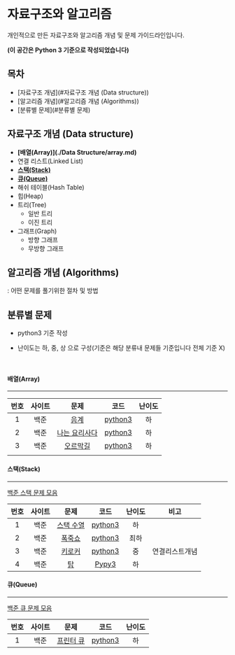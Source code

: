 # 자료구조와 알고리즘
개인적으로 만든 자료구조와 알고리즘 개념 및 문제 가이드라인입니다.

**(이 공간은 Python 3 기준으로 작성되었습니다)**

## 목차

- [자료구조 개념](#자료구조 개념 (Data structure))
- [알고리즘 개념](#알고리즘 개념 (Algorithms))
- [분류별 문제](#분류별 문제)

## 자료구조 개념 (Data structure)

- **[배열(Array)](./Data Structure/array.md)**
- 연결 리스트(Linked List)
- **[스택(Stack)](https://charincoding.com/2019/05/23/1-스택/)**
- **[큐(Queue)]([https://charincoding.com/2019/05/23/2-%ed%81%90/](https://charincoding.com/2019/05/23/2-큐/))**
- 해쉬 테이블(Hash Table)
- 힙(Heap)
- 트리(Tree)
  - 일반 트리
  - 이진 트리
- 그래프(Graph)
  - 방향 그래프
  - 무방향 그래프

## 알고리즘 개념 (Algorithms)

: 어떤 문제를 풀기위한 절차 및 방법

## 분류별 문제

- python3 기준 작성

- 난이도는 하, 중, 상 으로 구성(기준은 해당 분류내 문제들 기준입니다 전체 기준 X)

  <br>

#### 배열(Array)

------

| 번호 | 사이트 |                         문제                          |                   코드                    | 난이도 |
| :--: | :----: | :---------------------------------------------------: | :---------------------------------------: | :----: |
|  1   |  백준  |     [음계](https://www.acmicpc.net/problem/2920)      | [python3](./Quizes/backjoon/back_2920.py) |   하   |
|  2   |  백준  | [나는 요리사다](https://www.acmicpc.net/problem/2953) | [python3](./Quizes/backjoon/back_2953.py) |   하   |
|  3   |  백준  |   [오르막길](https://www.acmicpc.net/problem/2846)    | [python3](./Quizes/backjoon/back_2846.py) |   하   |
|      |        |                                                       |                                           |        |

#### 스택(Stack) 

------
[백준 스택 문제 모음](https://www.acmicpc.net/problem/tag/%EC%8A%A4%ED%83%9D)

| 번호 | 사이트 |                       문제                        |                   코드                    | 난이도 |      비고      |
| :--: | :----: | :-----------------------------------------------: | :---------------------------------------: | :----: | :------------: |
|  1   |  백준  | [스택 수열](https://www.acmicpc.net/problem/1874) | [python3](./Quizes/backjoon/back_1874.py) |   하   |                |
|  2   |  백준  |  [폭죽쇼](https://www.acmicpc.net/problem/1773)   | [python3](./Quizes/backjoon/back_1773.py) |  최하  |                |
|  3   |  백준  |  [키로커](https://www.acmicpc.net/problem/5397)   | [python3](./Quizes/backjoon/back_5397.py) |   중   | 연결리스트개념 |
|  4   |  백준  |    [탑](https://www.acmicpc.net/problem/2493)     |  [Pypy3](./Quizes/backjoon/back_2493.py)  |   하   |                |

#### 큐(Queue)

------
[백준 큐 문제 모음](https://www.acmicpc.net/problem/tag/%ED%81%90)

| 번호 | 사이트 |                       문제                        |                   코드                    | 난이도 |
| :--: | :----: | :-----------------------------------------------: | :---------------------------------------: | :----: |
|  1   |  백준  | [프린터 큐](https://www.acmicpc.net/problem/1966) | [python3](./Quizes/backjoon/back_1996.py) |   하   |